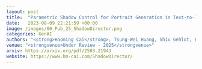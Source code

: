 ```yaml
---
layout: post
title:  "Parametric Shadow Control for Portrait Generation in Text-to-Image Diffusion Models"
date:   2023-08-09 22:21:59 +00:00
image: /images/00_Pub_25_ShadowDirector.png
categories: GenAI
authors: "<strong>Haoming Cai</strong>, Tsung-Wei Huang, Shiv Gehlot, Brandon Y. Feng, Sachin Sha, Guan-Ming Su, Christopher Metzler"
venue: "<strongvenue>Under Review - 2025</strongvenue>"
arxiv: https://arxiv.org/pdf/2503.21943
website: https://www.hm-cai.com/ShadowDirector/
---
```


